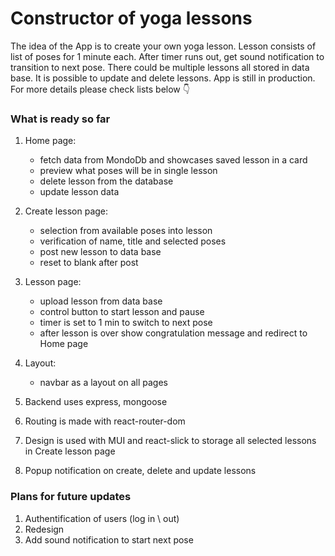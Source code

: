 # Constructor of yoga lessons

The idea of the App is to create your own yoga lesson. Lesson consists of list of poses for 1 minute each. After timer runs out, get sound notification to transition to next pose. 
There could be multiple lessons all stored in data base. It is possible to update and delete lessons. 
App is still in production. For more details please check lists below :point_down:


### What is ready so far

1. Home page:
   - fetch data from MondoDb and showcases saved lesson in a card
   - preview what poses will be in single lesson
   - delete lesson from the database
   - update lesson data

2. Create lesson page:
   - selection from available poses into lesson
   - verification of name, title and selected poses
   - post new lesson to data base
   - reset to blank after post

3. Lesson page:
   - upload lesson from data base
   - control button to start lesson and pause 
   - timer is set to 1 min to switch to next pose
   - after lesson is over show congratulation message and redirect to Home page 
  
4. Layout:
   - navbar as a layout on all pages
  
5. Backend uses express, mongoose
6. Routing is made with react-router-dom
7. Design is used with MUI and react-slick to storage all selected lessons in Create lesson page
8. Popup notification on create, delete and update lessons


### Plans for future updates

1. Authentification of users (log in \ out)
2. Redesign
3. Add sound notification to start next pose
